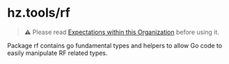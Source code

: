 # hz.tools/rf

> :warning: Please read [Expectations within this Organization](https://github.com/hztools/.github/tree/main/profile#expectations-within-this-organization) before using it.

Package rf contains go fundamental types and helpers to allow Go code to
easily manipulate RF related types.
